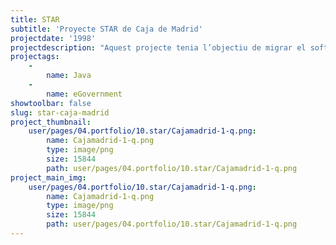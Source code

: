 ```yaml
---
title: STAR
subtitle: 'Proyecte STAR de Caja de Madrid'
projectdate: '1998'
projectdescription: "Aquest projecte tenia l’objectiu de migrar el software existent (Terminal 360) a un entorn Java, orientat a objectes.\r\nVaig tenir la responsabilitat de dissenyador de classes Java, actuant com assessor d’alguns desenvolupadors per tal d’implementar les classes.\r\n"
projectags:
    -
        name: Java
    -
        name: eGovernment
showtoolbar: false
slug: star-caja-madrid
project_thumbnail:
    user/pages/04.portfolio/10.star/Cajamadrid-1-q.png:
        name: Cajamadrid-1-q.png
        type: image/png
        size: 15844
        path: user/pages/04.portfolio/10.star/Cajamadrid-1-q.png
project_main_img:
    user/pages/04.portfolio/10.star/Cajamadrid-1-q.png:
        name: Cajamadrid-1-q.png
        type: image/png
        size: 15844
        path: user/pages/04.portfolio/10.star/Cajamadrid-1-q.png
---
```


